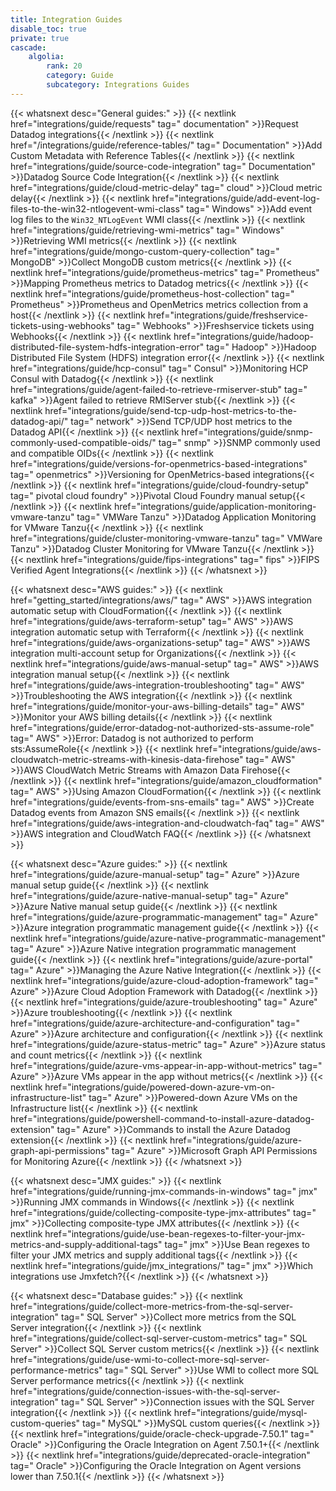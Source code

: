 ```yaml
---
title: Integration Guides
disable_toc: true
private: true
cascade:
    algolia:
        rank: 20
        category: Guide
        subcategory: Integrations Guides
---
```


{{< whatsnext desc="General guides:" >}}
    {{< nextlink href="integrations/guide/requests" tag=" documentation" >}}Request Datadog integrations{{< /nextlink >}}
    {{< nextlink href="/integrations/guide/reference-tables/" tag=" Documentation" >}}Add Custom Metadata with Reference Tables{{< /nextlink >}}
    {{< nextlink href="integrations/guide/source-code-integration" tag=" Documentation" >}}Datadog Source Code Integration{{< /nextlink >}}
    {{< nextlink href="integrations/guide/cloud-metric-delay" tag=" cloud" >}}Cloud metric delay{{< /nextlink >}}
    {{< nextlink href="integrations/guide/add-event-log-files-to-the-win32-ntlogevent-wmi-class" tag=" Windows" >}}Add event log files to the `Win32_NTLogEvent` WMI class{{< /nextlink >}}
    {{< nextlink href="integrations/guide/retrieving-wmi-metrics" tag=" Windows" >}}Retrieving WMI metrics{{< /nextlink >}}
    {{< nextlink href="integrations/guide/mongo-custom-query-collection" tag=" MongoDB" >}}Collect MongoDB custom metrics{{< /nextlink >}}
    {{< nextlink href="integrations/guide/prometheus-metrics" tag=" Prometheus" >}}Mapping Prometheus metrics to Datadog metrics{{< /nextlink >}}
    {{< nextlink href="integrations/guide/prometheus-host-collection" tag=" Prometheus" >}}Prometheus and OpenMetrics metrics collection from a host{{< /nextlink >}}
    {{< nextlink href="integrations/guide/freshservice-tickets-using-webhooks" tag=" Webhooks" >}}Freshservice tickets using Webhooks{{< /nextlink >}}
    {{< nextlink href="integrations/guide/hadoop-distributed-file-system-hdfs-integration-error" tag=" Hadoop" >}}Hadoop Distributed File System (HDFS) integration error{{< /nextlink >}}
    {{< nextlink href="integrations/guide/hcp-consul" tag=" Consul" >}}Monitoring HCP Consul with Datadog{{< /nextlink >}}
    {{< nextlink href="integrations/guide/agent-failed-to-retrieve-rmiserver-stub" tag=" kafka" >}}Agent failed to retrieve RMIServer stub{{< /nextlink >}}
    {{< nextlink href="integrations/guide/send-tcp-udp-host-metrics-to-the-datadog-api/" tag=" network" >}}Send TCP/UDP host metrics to the Datadog API{{< /nextlink >}}
    {{< nextlink href="integrations/guide/snmp-commonly-used-compatible-oids/" tag=" snmp" >}}SNMP commonly used and compatible OIDs{{< /nextlink >}}
    {{< nextlink href="integrations/guide/versions-for-openmetrics-based-integrations" tag=" openmetrics" >}}Versioning for OpenMetrics-based integrations{{< /nextlink >}}
    {{< nextlink href="integrations/guide/cloud-foundry-setup" tag=" pivotal cloud foundry" >}}Pivotal Cloud Foundry manual setup{{< /nextlink >}}
    {{< nextlink href="integrations/guide/application-monitoring-vmware-tanzu" tag=" VMWare Tanzu" >}}Datadog Application Monitoring for VMware Tanzu{{< /nextlink >}}
    {{< nextlink href="integrations/guide/cluster-monitoring-vmware-tanzu" tag=" VMWare Tanzu" >}}Datadog Cluster Monitoring for VMware Tanzu{{< /nextlink >}}
    {{< nextlink href="integrations/guide/fips-integrations" tag=" fips" >}}FIPS Verified Agent Integrations{{< /nextlink >}}
{{< /whatsnext >}}

{{< whatsnext desc="AWS guides:" >}}
    {{< nextlink href="getting_started/integrations/aws/" tag=" AWS" >}}AWS integration automatic setup with CloudFormation{{< /nextlink >}}
    {{< nextlink href="integrations/guide/aws-terraform-setup" tag=" AWS" >}}AWS integration automatic setup with Terraform{{< /nextlink >}}
    {{< nextlink href="integrations/guide/aws-organizations-setup" tag=" AWS" >}}AWS integration multi-account setup for Organizations{{< /nextlink >}}
    {{< nextlink href="integrations/guide/aws-manual-setup" tag=" AWS" >}}AWS integration manual setup{{< /nextlink >}}
    {{< nextlink href="integrations/guide/aws-integration-troubleshooting" tag=" AWS" >}}Troubleshooting the AWS integration{{< /nextlink >}}
    {{< nextlink href="integrations/guide/monitor-your-aws-billing-details" tag=" AWS" >}}Monitor your AWS billing details{{< /nextlink >}}
    {{< nextlink href="integrations/guide/error-datadog-not-authorized-sts-assume-role" tag=" AWS" >}}Error: Datadog is not authorized to perform sts:AssumeRole{{< /nextlink >}}
    {{< nextlink href="integrations/guide/aws-cloudwatch-metric-streams-with-kinesis-data-firehose" tag=" AWS" >}}AWS CloudWatch Metric Streams with Amazon Data Firehose{{< /nextlink >}}
    {{< nextlink href="integrations/guide/amazon_cloudformation" tag=" AWS" >}}Using Amazon CloudFormation{{< /nextlink >}}
    {{< nextlink href="integrations/guide/events-from-sns-emails" tag=" AWS" >}}Create Datadog events from Amazon SNS emails{{< /nextlink >}}
    {{< nextlink href="integrations/guide/aws-integration-and-cloudwatch-faq" tag=" AWS" >}}AWS integration and CloudWatch FAQ{{< /nextlink >}}
{{< /whatsnext >}}

{{< whatsnext desc="Azure guides:" >}}
    {{< nextlink href="integrations/guide/azure-manual-setup" tag=" Azure" >}}Azure manual setup guide{{< /nextlink >}}
    {{< nextlink href="integrations/guide/azure-native-manual-setup" tag=" Azure" >}}Azure Native manual setup guide{{< /nextlink >}}
    {{< nextlink href="integrations/guide/azure-programmatic-management" tag=" Azure" >}}Azure integration programmatic management guide{{< /nextlink >}}
    {{< nextlink href="integrations/guide/azure-native-programmatic-management" tag=" Azure" >}}Azure Native integration programmatic management guide{{< /nextlink >}}
    {{< nextlink href="integrations/guide/azure-portal" tag=" Azure" >}}Managing the Azure Native Integration{{< /nextlink >}}
    {{< nextlink href="integrations/guide/azure-cloud-adoption-framework" tag=" Azure" >}}Azure Cloud Adoption Framework with Datadog{{< /nextlink >}}
    {{< nextlink href="integrations/guide/azure-troubleshooting" tag=" Azure" >}}Azure troubleshooting{{< /nextlink >}}
    {{< nextlink href="integrations/guide/azure-architecture-and-configuration" tag=" Azure" >}}Azure architecture and configuration{{< /nextlink >}}
    {{< nextlink href="integrations/guide/azure-status-metric" tag=" Azure" >}}Azure status and count metrics{{< /nextlink >}}
    {{< nextlink href="integrations/guide/azure-vms-appear-in-app-without-metrics" tag=" Azure" >}}Azure VMs appear in the app without metrics{{< /nextlink >}}
    {{< nextlink href="integrations/guide/powered-down-azure-vm-on-infrastructure-list" tag=" Azure" >}}Powered-down Azure VMs on the Infrastructure list{{< /nextlink >}}
    {{< nextlink href="integrations/guide/powershell-command-to-install-azure-datadog-extension" tag=" Azure" >}}Commands to install the Azure Datadog extension{{< /nextlink >}}
    {{< nextlink href="integrations/guide/azure-graph-api-permissions" tag=" Azure" >}}Microsoft Graph API Permissions for Monitoring Azure{{< /nextlink >}}
{{< /whatsnext >}}

{{< whatsnext desc="JMX guides:" >}}
    {{< nextlink href="integrations/guide/running-jmx-commands-in-windows" tag=" jmx" >}}Running JMX commands in Windows{{< /nextlink >}}
    {{< nextlink href="integrations/guide/collecting-composite-type-jmx-attributes" tag=" jmx" >}}Collecting composite-type JMX attributes{{< /nextlink >}}
    {{< nextlink href="integrations/guide/use-bean-regexes-to-filter-your-jmx-metrics-and-supply-additional-tags" tag=" jmx" >}}Use Bean regexes to filter your JMX metrics and supply additional tags{{< /nextlink >}}
    {{< nextlink href="integrations/guide/jmx_integrations/" tag=" jmx" >}}Which integrations use Jmxfetch?{{< /nextlink >}}
{{< /whatsnext >}}

{{< whatsnext desc="Database guides:" >}}
    {{< nextlink href="integrations/guide/collect-more-metrics-from-the-sql-server-integration" tag=" SQL Server" >}}Collect more metrics from the SQL Server integration{{< /nextlink >}}
    {{< nextlink href="integrations/guide/collect-sql-server-custom-metrics" tag=" SQL Server" >}}Collect SQL Server custom metrics{{< /nextlink >}}
    {{< nextlink href="integrations/guide/use-wmi-to-collect-more-sql-server-performance-metrics" tag=" SQL Server" >}}Use WMI to collect more SQL Server performance metrics{{< /nextlink >}}
    {{< nextlink href="integrations/guide/connection-issues-with-the-sql-server-integration" tag=" SQL Server" >}}Connection issues with the SQL Server integration{{< /nextlink >}}
    {{< nextlink href="integrations/guide/mysql-custom-queries" tag=" MySQL" >}}MySQL custom queries{{< /nextlink >}}
    {{< nextlink href="integrations/guide/oracle-check-upgrade-7.50.1" tag=" Oracle" >}}Configuring the Oracle Integration on Agent 7.50.1+{{< /nextlink >}}
    {{< nextlink href="integrations/guide/deprecated-oracle-integration" tag=" Oracle" >}}Configuring the Oracle Integration on Agent versions lower than 7.50.1{{< /nextlink >}}
{{< /whatsnext >}}

